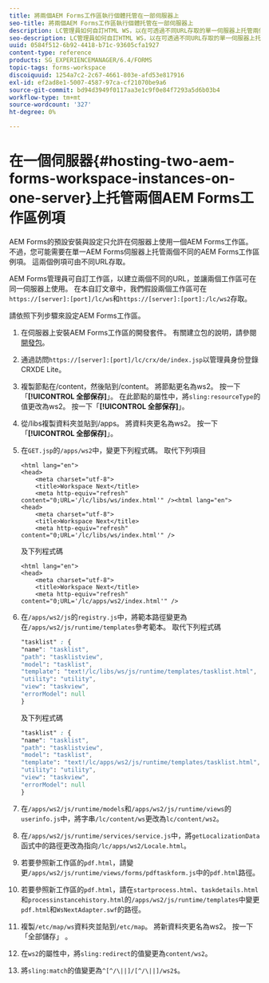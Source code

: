 ```yaml
---
title: 將兩個AEM Forms工作區執行個體托管在一部伺服器上
seo-title: 將兩個AEM Forms工作區執行個體托管在一部伺服器上
description: LC管理員如何自訂HTML WS，以在可透過不同URL存取的單一伺服器上托管兩個執行個體。
seo-description: LC管理員如何自訂HTML WS，以在可透過不同URL存取的單一伺服器上托管兩個執行個體。
uuid: 0584f512-6b92-4418-b71c-93605cfa1927
content-type: reference
products: SG_EXPERIENCEMANAGER/6.4/FORMS
topic-tags: forms-workspace
discoiquuid: 1254a7c2-2c67-4661-803e-afd53e817916
exl-id: ef2ad8e1-5007-4587-97ca-cf21070be9a6
source-git-commit: bd94d3949f0117aa3e1c9f0e84f7293a5d6b03b4
workflow-type: tm+mt
source-wordcount: '327'
ht-degree: 0%

---
```


# 在一個伺服器{#hosting-two-aem-forms-workspace-instances-on-one-server}上托管兩個AEM Forms工作區例項

AEM Forms的預設安裝與設定只允許在伺服器上使用一個AEM Forms工作區。 不過，您可能需要在單一AEM Forms伺服器上托管兩個不同的AEM Forms工作區例項。 這兩個例項可由不同URL存取。

AEM Forms管理員可自訂工作區，以建立兩個不同的URL，並讓兩個工作區可在同一伺服器上使用。 在本自訂文章中，我們假設兩個工作區可在`https://[server]:[port]/lc/ws`和`https://[server]:[port]:/lc/ws2`存取。

請依照下列步驟來設定AEM Forms工作區。

1. 在伺服器上安裝AEM Forms工作區的開發套件。 有關建立包的說明，請參閱[開發包](/help/forms/using/introduction-customizing-html-workspace.md#p-crx-package-p)。
1. 通過訪問`https://[server]:[port]/lc/crx/de/index.jsp`以管理員身份登錄CRXDE Lite。
1. 複製節點在/content，然後貼到/content。 將節點更名為ws2。 按一下「**[!UICONTROL 全部保存]**」。 在此節點的屬性中，將`sling:resourceType`的值更改為ws2。 按一下「**[!UICONTROL 全部保存]**」。

1. 從/libs複製資料夾並貼到/apps。 將資料夾更名為ws2。 按一下「**[!UICONTROL 全部保存]**」。
1. 在`GET.jsp`的`/apps/ws2`中，變更下列程式碼。 取代下列項目

   ```
   <html lang="en">
   <head>
       <meta charset="utf-8">
       <title>Workspace Next</title>
       <meta http-equiv="refresh" content="0;URL='/lc/libs/ws/index.html'" /><html lang="en">
   <head>
       <meta charset="utf-8">
       <title>Workspace Next</title>
       <meta http-equiv="refresh" content="0;URL='/lc/libs/ws/index.html'" />
   ```

   及下列程式碼

   ```
   <html lang="en">
   <head>
       <meta charset="utf-8">
       <title>Workspace Next</title>
       <meta http-equiv="refresh" content="0;URL='/lc/apps/ws2/index.html'" />
   ```

1. 在`/apps/ws2/js`的`registry.js`中，將範本路徑變更為在`/apps/ws2/js/runtime/templates`參考範本。 取代下列程式碼

   ```css
   "tasklist" : {
   "name": "tasklist",
   "path": "tasklistview",
   "model": "tasklist",
   "template": "text!/lc/libs/ws/js/runtime/templates/tasklist.html",
   "utility": "utility",
   "view": "taskview",
   "errorModel": null
   }
   ```

   及下列程式碼

   ```css
   "tasklist" : {
   "name": "tasklist",
   "path": "tasklistview",
   "model": "tasklist",
   "template": "text!/lc/apps/ws2/js/runtime/templates/tasklist.html",
   "utility": "utility",
   "view": "taskview",
   "errorModel": null
   }
   ```

1. 在`/apps/ws2/js/runtime/models`和`/apps/ws2/js/runtime/views`的`userinfo.js`中，將字串`/lc/content/ws`更改為`lc/content/ws2`。

1. 在`/apps/ws2/js/runtime/services/service.js`中，將`getLocalizationData`函式中的路徑更改為指向`/lc/apps/ws2/Locale.html`。

1. 若要參照新工作區的`pdf.html`，請變更`/apps/ws2/js/runtime/views/forms/pdftaskform.js`中的`pdf.html`路徑。

1. 若要參照新工作區的`pdf.html`，請在`startprocess.html`、`taskdetails.html`和`processinstancehistory.html`的`/apps/ws2/js/runtime/templates`中變更`pdf.html`和`WsNextAdapter.swf`的路徑。

1. 複製`/etc/map/ws`資料夾並貼到`/etc/map`。 將新資料夾更名為ws2。 按一下「全部儲存」 。

1. 在`ws2`的屬性中，將`sling:redirect`的值變更為`content/ws2`。

1. 將`sling:match`的值變更為`^[^/\||]/[^/\||]/ws2$`。
